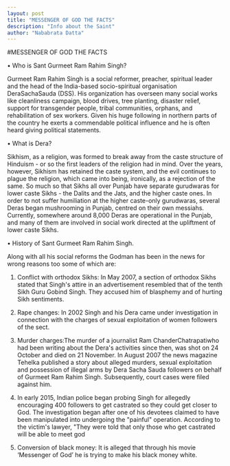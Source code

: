 ```yaml
---
layout: post
title: "MESSENGER OF GOD THE FACTS"
description: "Info about the Saint"
author: "Nababrata Datta"
---
```


#MESSENGER OF GOD THE FACTS

•	Who is Sant Gurmeet Ram Rahim Singh?

Gurmeet Ram Rahim Singh is a social reformer, preacher, spiritual leader and the head of the India-based socio-spiritual organisation DeraSachaSauda (DSS). His organization has overseen many social works like cleanliness campaign, blood drives, tree planting, disaster relief, support for transgender people, tribal communities, orphans, and rehabilitation of sex workers. Given his huge following in northern parts of the country he exerts a commendable political influence and he is often heard giving political statements.


•	What is Dera?

Sikhism, as a religion, was formed to break away from the caste structure of Hinduism - or so the first leaders of the religion had in mind. Over the years, however, Sikhism has retained the caste system, and the evil continues to plague the religion, which came into being, ironically, as a rejection of the same. So much so that Sikhs all over Punjab have separate gurudwaras for lower caste Sikhs - the Dalits and the Jats, and the higher caste ones. In order to not suffer humiliation at the higher caste-only gurudwaras, several Deras began mushrooming in Punjab, centred on their own messiahs. Currently, somewhere around 8,000 Deras are operational in the Punjab, and many of them are involved in social work directed at the upliftment of lower caste Sikhs.


•	History of Sant Gurmeet Ram Rahim Singh.

Along with all his social reforms the Godman has been in the news for wrong reasons too some of which are:

1.	Conflict with orthodox Sikhs: In May 2007, a section of orthodox Sikhs stated that Singh's attire in an advertisement resembled that of the tenth Sikh Guru Gobind Singh. They accused him of blasphemy and of hurting Sikh sentiments.

2.	Rape changes: In 2002 Singh and his Dera came under investigation in connection with the charges of sexual exploitation of women followers of the sect.

3.	Murder charges:The murder of a journalist Ram ChanderChatrapatiwho had been writing about the Dera's activities since then, was shot on 24 October and died on 21 November. In August 2007 the news magazine Tehelka published a story about alleged murders, sexual exploitation and possession of illegal arms by Dera Sacha Sauda followers on behalf of Gurmeet Ram Rahim Singh.
Subsequently, court cases were filed against him.

4.	In early 2015, Indian police began probing Singh for allegedly encouraging 400 followers to get castrated so they could get closer to God. The investigation began after one of his devotees claimed to have been manipulated into undergoing the "painful" operation. According to the victim's lawyer, "They were told that only those who get castrated will be able to meet god

5.	Conversion of black money: It is alleged that through his movie ‘Messenger of God’ he is trying to make his black money white.


